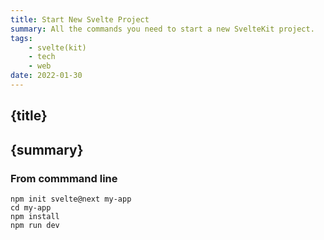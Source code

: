 ```yaml
---
title: Start New Svelte Project
summary: All the commands you need to start a new SvelteKit project. 
tags: 
    - svelte(kit)
    - tech
    - web
date: 2022-01-30
---
```

<article>

# {title}
## {summary}

### From commmand line  
`npm init svelte@next my-app`  
`cd my-app`  
`npm install`  
`npm run dev`  
</article>

